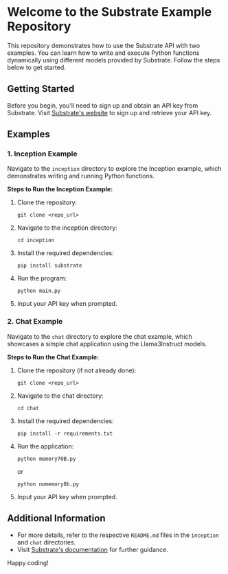 # Welcome to the Substrate Example Repository

This repository demonstrates how to use the Substrate API with two examples. You can learn how to write and execute Python functions dynamically using different models provided by Substrate. Follow the steps below to get started.

## Getting Started

Before you begin, you'll need to sign up and obtain an API key from Substrate. Visit [Substrate's website](https://substrate.run) to sign up and retrieve your API key.

## Examples

### 1. Inception Example

Navigate to the `inception` directory to explore the Inception example, which demonstrates writing and running Python functions.

**Steps to Run the Inception Example:**

1. Clone the repository:
   ```
   git clone <repo_url>
   ```
2. Navigate to the inception directory:
   ```
   cd inception
   ```
3. Install the required dependencies:
   ```
   pip install substrate
   ```
4. Run the program:
   ```
   python main.py
   ```
5. Input your API key when prompted.

### 2. Chat Example

Navigate to the `chat` directory to explore the chat example, which showcases a simple chat application using the Llama3Instruct models.

**Steps to Run the Chat Example:**

1. Clone the repository (if not already done):
   ```
   git clone <repo_url>
   ```
2. Navigate to the chat directory:
   ```
   cd chat
   ```
3. Install the required dependencies:
   ```
   pip install -r requirements.txt
   ```
4. Run the application:
   ```
   python memory70B.py
   ```
   
   or
   
   ```
   python nomemory8b.py
   ```
5. Input your API key when prompted.

## Additional Information

- For more details, refer to the respective `README.md` files in the `inception` and `chat` directories.
- Visit [Substrate's documentation](https://docs.substrate.run/) for further guidance.

Happy coding!